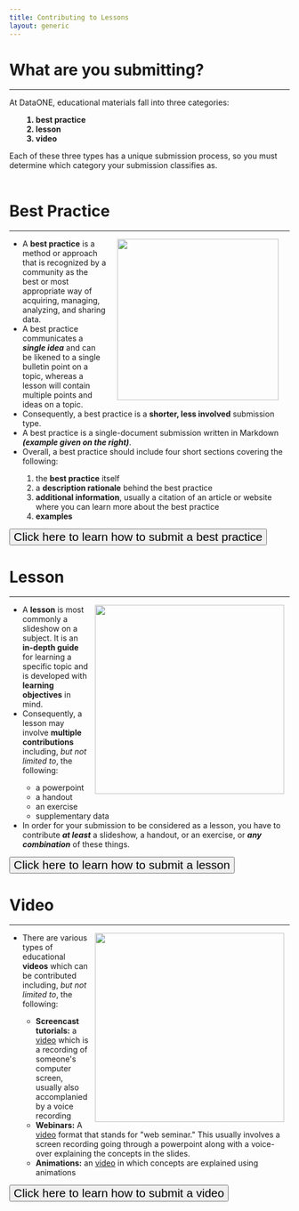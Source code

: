 ```yaml
---
title: Contributing to Lessons
layout: generic
---
```

# What are you submitting?   
---     
At DataONE, educational materials fall into three categories:    
<ul>
  <ol>
    <B><li>best practice</li>     
    <li>lesson</li>      
    <li>video</li></B>
    </ol>     
 </ul>
 Each of these three types has a unique submission process, so you must determine which category your submission classifies as.<br><br>   

# Best Practice
---           
<a href="url"><img src="https://drive.google.com/uc?export=view&id=1p6_lvTJ-SLWhkkRFpXbOjmY7TsAJf9dT" align="right" height="" width="290" hspace="20"></a>

<ul>
  <li>A <B>best practice</B> is a method or approach that is recognized by a community as the best or most appropriate way of acquiring, managing, analyzing, and sharing data.</li>
  <li>A best practice communicates a <B><i>single idea</i></B> and can be likened to a single bulletin point on a topic, whereas a lesson will contain multiple points and ideas on a topic.</li>
  <li>Consequently, a best practice is a <B>shorter, less involved</B> submission type.</li>
  <li>A best practice is a single-document submission written in Markdown <i><B>(example given on the right)</B></i>.</li>
  <li>Overall, a best practice should include four short sections covering the following:</li>
    <ol>
      <li>the <B>best practice</B> itself</li>
      <li>a <B>description rationale</B> behind the best practice</li>
      <li><B>additional information</B>, usually a citation of an article or website where you can learn more about the best practice</li>
      <li><B>examples</B></li>
    </ol>
</ul>

<form style="display: inline;" target="_blank junk=_"  action="/Education/CONTRIBUTINGcat" method="get">
  <button style="font-size:150%;">Click here to learn how to submit a best practice</button></form><br>

# Lesson
---
<a href="url"><img src="https://drive.google.com/uc?export=view&id=1gGOfc51-FmmfTEJDHTbdzbIc7erdTrzb" align="right" height="" width="340" hspace="10"></a>

<ul>
<li> A <B>lesson</B> is most commonly a slideshow on a subject. It is an <B>in-depth guide</B> for learning a specific topic and is developed with <B>learning objectives</B> in mind.</li>
<li> Consequently, a lesson may involve <B>multiple contributions</B> including, <i>but not limited to</i>, the following:</li>
  <ul>
    <li>a powerpoint</li>
    <li>a handout</li>
    <li>an exercise</li>
    <li>supplementary data</li>
  </ul>
<li> In order for your submission to be considered as a lesson, you have to contribute <B><i>at least</i></B> a slideshow, a handout, or an exercise, or <B><i>any combination</i></B> of these things.</li>
</ul>

<form style="display: inline;" target="_blank junk=_"  action="/Education/CONTRIBUTINGlesson" method="get">
  <button style="font-size:150%;">Click here to learn how to submit a lesson</button></form><br>

# Video
---
<a href="url"><img src="https://drive.google.com/uc?export=view&id=1Rdb2IzCpits4QVmnVE3KZayshEnFhsue" align="right" height="" width="340" hspace="10"></a>

<ul>
  <li> There are various types of educational <B>videos</B> which can be contributed including, <i>but not limited to</i>, the following:</li>
  <ul>
    <li> <B>Screencast tutorials:</B> a <a href="https://www.youtube.com/watch?v=EjUFVo2G1wY" target="_blank junk=_">video</a> which is a recording of someone's computer screen, usually also accomplanied by a voice recording</li>
    <li> <B>Webinars:</B> A <a href="https://www.youtube.com/watch?v=IwZUTAnR-_M" target="_blank junk=_">video</a> format that stands for "web seminar." This usually involves a screen recording going through a powerpoint along with a voice-over explaining the concepts in the slides.</li>
    <li> <B>Animations:</B> an <a href="https://www.youtube.com/watch?v=PWutnWBfUSw" target="_blank junk=_">video</a> in which concepts are explained using animations</li>
  </ul>
  </ul>

<form style="display: inline;" target="_blank junk=_"  action="/Education/CONTRIBUTINGvideo" method="get">
<button style="font-size:150%;">Click here to learn how to submit a video</button></form>
<br>     

